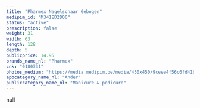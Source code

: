 ```yaml
---
title: "Pharmex Nagelschaar Gebogen"
medipim_id: "M341ED2D00"
status: "active"
prescription: false
weight: 31
width: 63
length: 128
depth: 5
publicprice: 14.95
brands_name_nl: "Pharmex"
cnk: "0180331"
photos_medium: "https://media.medipim.be/media/450x450/9ceee4f56c6fd416148e2415601a301e8e642596.jpg"
apbcategory_name_nl: "Ander"
publiccategory_name_nl: "Manicure & pedicure"
---
```

null
